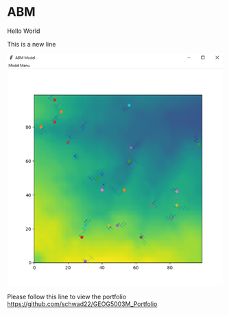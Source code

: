 
# ABM 


Hello World

This is a new line

![](.\images\Capture.png)

Please follow this line to view the portfolio <https://github.com/schwad22/GEOG5003M_Portfolio>
